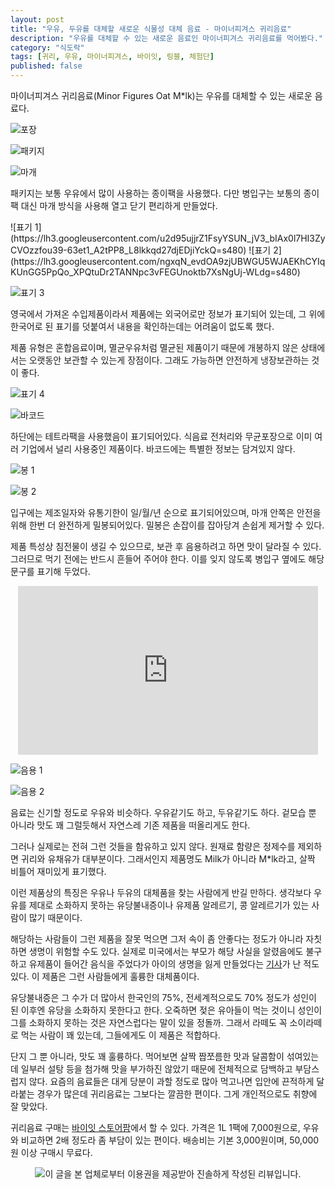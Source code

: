 ```yaml
---
layout: post
title: "우유, 두유를 대체할 새로운 식물성 대체 음료 - 마이너피겨스 귀리음료"
description: "우유를 대체할 수 있는 새로운 음료인 마이너피겨스 귀리음료를 먹어봤다."
category: "식도락"
tags: [귀리, 우유, 마이너피겨스, 바이잇, 링블, 체험단]
published: false
---
```


마이너피겨스 귀리음료(Minor Figures Oat M*lk)는
우유를 대체할 수 있는 새로운 음료다.

![포장](https://lh3.googleusercontent.com/PmluvVR9I1DuKtufqIwgc0XfxbUsxzfOYgkF4LwSi_fbVaa0iG197VUUehTOh5ou2mlGbOo9deD_QQ=s480)

![패키지](https://lh3.googleusercontent.com/YQAOyuvWZ0LDeE6JkPYFBxlsXFcBJnPIAyPMjNEBW-ESnIJfmlbGDN3TuGpfOXv6jbWXpkujp1u_Sw=s480)

![마개](https://lh3.googleusercontent.com/xeOCfU4jBVd7o9kjUb5NpXjGrqmkAb6VwRKqma-ZUnBsYUm4SNduIDMtQSVA3agmwAueuqlWhYZWIQ=s480)

패키지는 보통 우유에서 많이 사용하는 종이팩을 사용했다.
다만 병입구는 보통의 종이팩 대신 마개 방식을 사용해 열고 닫기 편리하게 만들었다.

<p class="center" markdown="1">
![표기 1](https://lh3.googleusercontent.com/u2d95ujjrZ1FsyYSUN_jV3_bIAx0l7HI3ZyCVOzzfou39-63et1_A2tPP8_L8lkkqd27djEDjiYckQ=s480)
![표기 2](https://lh3.googleusercontent.com/ngxqN_evdOA9zjUBWGU5WJAEKhCYIqKUnGG5PpQo_XPQtuDr2TANNpc3vFEGUnoktb7XsNgUj-WLdg=s480)
</p>

![표기 3](https://lh3.googleusercontent.com/LlAdLAgd4RGjAspwgeSJFedtSCheC8fbY3BHZxwA_vK6eFrScKDurEnB1jv5-VwA33KhR4IVfA3oAg=s480)

영국에서 가져온 수입제품이라서 제품에는 외국어로만 정보가 표기되어 있는데,
그 위에 한국어로 된 표기를 덧붙여서 내용을 확인하는데는 어려움이 없도록 했다.

제품 유형은 혼합음료이며,
멸균우유처럼 멸균된 제품이기 때문에 개봉하지 않은 상태에서는 오랫동안 보관할 수 있는게 장점이다.
그래도 가능하면 안전하게 냉장보관하는 것이 좋다.

![표기 4](https://lh3.googleusercontent.com/HMFVXyzoydhf_uu8BDlQR_6MUULZUxxmotRSlpRHzHFTC8CxDeev36LCelQonOBhvMimzCkzZCQHyg=s480)

![바코드](https://lh3.googleusercontent.com/wSC58gIoAzrAVgi7cwN0CCxewPjNmobncFvHbz7N6rF44ZIS-0bQj-0L5i74qSg-o5-nGDbv6ATk2Q=s480)

하단에는 테트라팩을 사용했음이 표기되어있다.
식음료 전처리와 무균포장으로 이미 여러 기업에서 널리 사용중인 제품이다.
바코드에는 특별한 정보는 담겨있지 않다.

![봉 1](https://lh3.googleusercontent.com/GtZq6aOJXygLhRgji1qj1ZnArHRhJEbSEcvui_jmFq_oVk_XZq9VZBKtC-i030bpjUrEa_39CN3DYQ=s480)

![봉 2](https://lh3.googleusercontent.com/AGND9tkWRKF_9jqtQuwiDAqInu_Sauhd6TCd-w5vu8Ea41GqB-x6vHF-1nwd-9cl7YtQgK6aA3txJw=s480)

입구에는 제조일자와 유통기한이 일/월/년 순으로 표기되어있으며,
마개 안쪽은 안전을 위해 한번 더 완전하게 밀봉되어있다.
밀봉은 손잡이를 잡아당겨 손쉽게 제거할 수 있다.

제품 특성상 침전물이 생길 수 있으므로,
보관 후 음용하려고 하면 맛이 달라질 수 있다.
그러므로 먹기 전에는 반드시 흔들어 주어야 한다.
이를 잊지 않도록 병입구 옆에도 해당 문구를 표기해 두었다.

<center><iframe width="480" height="270" src="https://www.youtube.com/embed/nufhvjIgCYk" frameborder="0" allow="accelerometer; autoplay; encrypted-media; gyroscope; picture-in-picture" allowfullscreen></iframe></center>

![음용 1](https://lh3.googleusercontent.com/Yk2ncuDeFaHvVWMTd_cA_JO0L9J_LklFwIX3_K17ScpAFQAs8UwS8YNBwWl8NEGrCsIoCXNBoj9UNQ=s480)

![음용 2](https://lh3.googleusercontent.com/k5QYF1zqYB6nXN6aVEQ11FT_nKj05XLuEPPSXDaHZf5USkHcibmy1NoCWs9B1rpRDfsi-eyQeJMHdQ=s480)

음료는 신기할 정도로 우유와 비슷하다.
우유같기도 하고, 두유같기도 하다.
겉모습 뿐 아니라 맛도 꽤 그럴듯해서 자연스레 기존 제품을 떠올리게도 한다.

그러나 실제로는 전혀 그런 것들을 함유하고 있지 않다.
원재료 함량은 정제수를 제외하면 귀리와 유채유가 대부분이다.
그래서인지 제품명도 Milk가 아니라 M*lk라고, 살짝 비틀어 재미있게 표기했다.

이런 제품상의 특징은 우유나 두유의 대체품을 찾는 사람에게 반길 만하다.
생각보다 우유를 제대로 소화하지 못하는 유당불내증이나 유제품 알레르기,
콩 알레르기가 있는 사람이 많기 때문이다.

해당하는 사람들이 그런 제품을 잘못 먹으면
그저 속이 좀 안좋다는 정도가 아니라 자칫하면 생명이 위험할 수도 있다.
실제로 미국에서는 부모가 해당 사실을 알렸음에도 불구하고 유제품이 들어간 음식을 주었다가
아이의 생명을 잃게 만들었다는 [기사](http://www.newsis.com/view/?id=NISX20171110_0000144755)가 난 적도 있다.
이 제품은 그런 사람들에게 훌륭한 대체품이다.

유당불내증은 그 수가 더 많아서
한국인의 75%, 전세계적으로도 70% 정도가
성인이 된 이후엔 유당을 소화하지 못한다고 한다.
오죽하면 젖은 유아들이 먹는 것이니 성인이 그를 소화하지 못하는 것은 자연스럽다는 말이 있을 정돌까.
그래서 라떼도 꼭 소이라떼로 먹는 사람이 꽤 있는데,
그들에게도 이 제품은 적합하다.

단지 그 뿐 아니라, 맛도 꽤 훌륭하다.
먹어보면 살짝 짭쪼름한 맛과 달콤함이 섞여있는데
일부러 설탕 등을 첨가해 맛을 부가하진 않았기 때문에
전체적으로 담백하고 부담스럽지 않다.
요즘의 음료들은 대게 당분이 과할 정도로 많아
먹고나면 입안에 끈적하게 달라붙는 경우가 많은데
귀리음료는 그보다는 깔끔한 편이다.
그게 개인적으로도 취향에 잘 맞았다.

귀리음료 구매는 [바이잇 스토어팜](https://smartstore.naver.com/buyitkorea/products/4537516832)에서 할 수 있다.
가격은 1L 1팩에 7,000원으로,
우유와 비교하면 2배 정도라 좀 부담이 있는 편이다.
배송비는 기본 3,000원이며, 50,000원 이상 구매시 무료다.



<p align='center'><img src='http://www.ringble.co.kr/img/ringble_sponsor.png' alt='이 글을 본 업체로부터 이용권을 제공받아 진솔하게 작성된 리뷰입니다.'></p>
